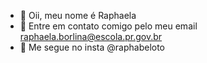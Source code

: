 
- 👋 Oii, meu nome é Raphaela
- 👀 Entre em contato comigo pelo meu email raphaela.borlina@escola.pr.gov.br
- 💞️ Me segue no insta @raphabeloto

